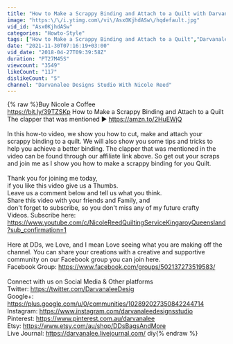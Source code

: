 ```yaml
---
title: "How to Make a Scrappy Binding and Attach to a Quilt with Darvanalee Designs Studio"
image: "https:\/\/i.ytimg.com\/vi\/Asx0KjhdASw\/hqdefault.jpg"
vid_id: "Asx0KjhdASw"
categories: "Howto-Style"
tags: ["How to Make a Scrappy Binding and Attach to a Quilt","Darvanalee Designs Studio","Darvanalee Designs"]
date: "2021-11-30T07:16:19+03:00"
vid_date: "2018-04-27T09:39:58Z"
duration: "PT27M45S"
viewcount: "3549"
likeCount: "117"
dislikeCount: "5"
channel: "Darvanalee Designs Studio With Nicole Reed"
---
```

{% raw %}Buy Nicole a Coffee <br /><a rel="nofollow" target="blank" href="https://bit.ly/39TZSKp">https://bit.ly/39TZSKp</a> How to Make a Scrappy Binding and Attach to a Quilt<br />The clapper that was mentioned  ▶ <a rel="nofollow" target="blank" href="https://amzn.to/2HuEWjQ">https://amzn.to/2HuEWjQ</a><br /><br />In this how-to video, we show you how to cut, make and attach your scrappy binding to a quilt. We will also show you some tips and tricks to help you achieve a better binding. The clapper that was mentioned in the video can be found through our affiliate link above. So get out your scraps and join me as I show you how to make a scrappy binding for you Quilt. <br /><br />Thank you for joining me today,<br />if you like this video give us a Thumbs.<br />Leave us a comment below and tell us what you think.<br />Share this video with your friends and Family, and <br />don't forget to subscribe, so you don't miss any of my future crafty  <br />Videos. Subscribe here: <a rel="nofollow" target="blank" href="https://www.youtube.com/c/NicoleReedQuiltingServiceKingaroyQueensland?sub_confirmation=1">https://www.youtube.com/c/NicoleReedQuiltingServiceKingaroyQueensland?sub_confirmation=1</a><br /><br />Here at DDs, we Love, and I mean Love seeing what you are making off the channel. You can share your creations with a creative and supportive community on our Facebook group you can join here. <br />Facebook Group: <a rel="nofollow" target="blank" href="https://www.facebook.com/groups/502137273519583/">https://www.facebook.com/groups/502137273519583/</a><br /><br />Connect with us on Social Media &amp; Other platforms <br />Twitter: <a rel="nofollow" target="blank" href="https://twitter.com/DarvanaleeDesig">https://twitter.com/DarvanaleeDesig</a><br />Google+: <a rel="nofollow" target="blank" href="https://plus.google.com/u/0/communities/102892027350842244714">https://plus.google.com/u/0/communities/102892027350842244714</a><br />Instagram: <a rel="nofollow" target="blank" href="https://www.instagram.com/darvanaleedesignsstudio">https://www.instagram.com/darvanaleedesignsstudio</a><br />Pinterest: <a rel="nofollow" target="blank" href="https://www.pinterest.com.au/darvanalee">https://www.pinterest.com.au/darvanalee</a><br />Etsy: <a rel="nofollow" target="blank" href="https://www.etsy.com/au/shop/DDsBagsAndMore">https://www.etsy.com/au/shop/DDsBagsAndMore</a><br />Live Journal: <a rel="nofollow" target="blank" href="https://darvanalee.livejournal.com/">https://darvanalee.livejournal.com/</a> diy{% endraw %}
